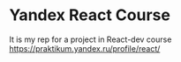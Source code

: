# Yandex React Course
It is my rep for a project in React-dev course
https://praktikum.yandex.ru/profile/react/
